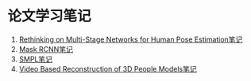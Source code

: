 # 论文学习笔记

1. [Rethinking on Multi-Stage Networks for Human Pose Estimation笔记](https://github.com/592McAvoy/Paper-study-note/blob/master/Rethinking%20on%20Multi-Stage%20Networks%20for%20Human%20Pose%20Estimation.md)
2. [Mask RCNN笔记](https://github.com/592McAvoy/Paper-study-note/blob/master/Mask%20R-CNN.md)
3. [SMPL笔记](https://github.com/592McAvoy/Paper-study-note/blob/master/SMPL-A%20Skinned%20Multi-Person%20Linear%20Model.md)
4. [Video Based Reconstruction of 3D People Models笔记](https://github.com/592McAvoy/Paper-study-note/blob/master/Video%20Based%20Reconstruction%20of%203D%20People%20Models.md)
